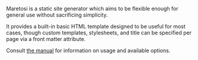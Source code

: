 Maretosi is a static site generator which aims to be flexible enough for general use without sacrificing simplicity.

It provides a built-in basic HTML template designed to be useful for most cases, though custom templates, stylesheets, and title can be specified per page via a front matter attribute.

Consult [the manual](DOCS.md) for information on usage and available options.
